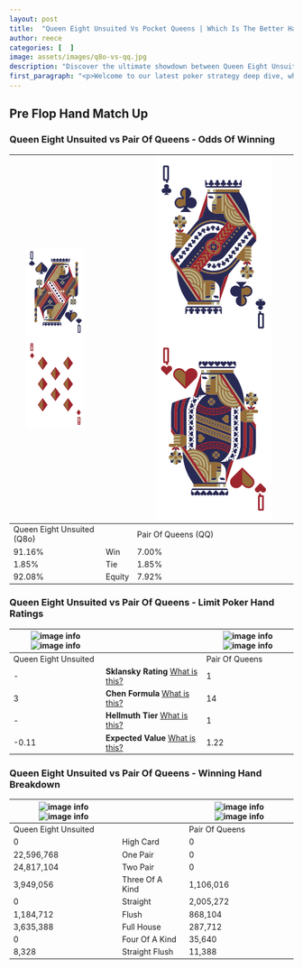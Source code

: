 ```yaml
---
layout: post
title:  "Queen Eight Unsuited Vs Pocket Queens | Which Is The Better Hand In Poker? A Complete Guide"
author: reece
categories: [  ]
image: assets/images/q8o-vs-qq.jpg
description: "Discover the ultimate showdown between Queen Eight Unsuited and Pair Of Queens in poker! Uncover the odds, strategies, and scenarios where one hand triumphs over the other. Get ready to up your poker game with this thrilling analysis."
first_paragraph: "<p>Welcome to our latest poker strategy deep dive, where we're pitting two distinct hands against each other in a high-stakes showdown: Queen Eight Unsuited vs Pair Of Queens.</p><p>In the dynamic world of poker, every decision counts, and knowing which hand holds the upper hand is key to your success at the table.</p><p>In this article, we'll dissect these two hands, explore the scenarios where one dominates the other, and equip you with the knowledge to make strategic choices that can tip the odds in your favor.</p><p>Get ready to unravel the intriguing dynamics of these poker hands and elevate your game to new heights.</p>"
---
```




[comment]: # (sp0)

## Pre Flop Hand Match Up

<div class="table hand-ratings" markdown="1"> 



### Queen Eight Unsuited vs Pair Of Queens - Odds Of Winning


    
| ![image info](assets/images/hand1/Q.png) ![image info](assets/images/hand1/8o.png) |  | ![image info](assets/images/hand2/Q.png) ![image info](assets/images/hand2/Qo.png) |
| -------- | -------- | -------- |
| Queen Eight Unsuited (Q8o) |  | Pair Of Queens (QQ) |
| 91.16% | Win | 7.00% |
| 1.85% | Tie | 1.85% |
| 92.08% | Equity | 7.92% |




[comment]: # (sp1)



### Queen Eight Unsuited vs Pair Of Queens - Limit Poker Hand Ratings


    
| ![image info](https://www.riverpairs.com/assets/images/hand1/Q.png) ![image info](https://www.riverpairs.com/assets/images/hand1/8o.png) |  | ![image info](https://www.riverpairs.com/assets/images/hand2/Q.png) ![image info](https://www.riverpairs.com/assets/images/hand2/Qo.png) |
| -------- | -------- | -------- |
| Queen Eight Unsuited |  | Pair Of Queens |
| - | **Sklansky Rating** [What is this?](/sklansky-rating-explained) | 1 |
| 3 | **Chen Formula** [What is this?](/chen-formula-explained) | 14 |
| - | **Hellmuth Tier** [What is this?](/Hellmuth-tier-explained) | 1 |
| -0.11 | **Expected Value** [What is this?](/expected-value-explained) | 1.22 |




[comment]: # (sp2)



### Queen Eight Unsuited vs Pair Of Queens - Winning Hand Breakdown


    
| ![image info](https://www.riverpairs.com/assets/images/hand1/Q.png) ![image info](https://www.riverpairs.com/assets/images/hand1/8o.png) |  | ![image info](https://www.riverpairs.com/assets/images/hand2/Q.png) ![image info](https://www.riverpairs.com/assets/images/hand2/Qo.png) |
| -------- | -------- | -------- |
| Queen Eight Unsuited |  | Pair Of Queens |
| 0 | High Card | 0 |
| 22,596,768 | One Pair | 0 |
| 24,817,104 | Two Pair | 0 |
| 3,949,056 | Three Of A Kind | 1,106,016 |
| 0 | Straight | 2,005,272 |
| 1,184,712 | Flush | 868,104 |
| 3,635,388 | Full House | 287,712 |
| 0 | Four Of A Kind | 35,640 |
| 8,328 | Straight Flush | 11,388 |




[comment]: # (sp3)



</div>

[comment]: # (sp4)



[comment]: # (sp5)

